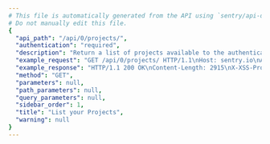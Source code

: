 ```yaml
---
# This file is automatically generated from the API using `sentry/api-docs/generator.py.`
# Do not manually edit this file.
{
  "api_path": "/api/0/projects/", 
  "authentication": "required", 
  "description": "Return a list of projects available to the authenticated\nsession.", 
  "example_request": "GET /api/0/projects/ HTTP/1.1\nHost: sentry.io\nAuthorization: Bearer <token>", 
  "example_response": "HTTP/1.1 200 OK\nContent-Length: 2915\nX-XSS-Protection: 1; mode=block\nX-Content-Type-Options: nosniff\nContent-Language: en\nAccess-Control-Expose-Headers: X-Sentry-Error, Retry-After\nVary: Accept-Language, Cookie\nAccess-Control-Allow-Methods: GET, HEAD, OPTIONS\nLink: <https://sentry.io/api/0/projects/?&cursor=1587678063117:0:1>; rel=\"previous\"; results=\"false\"; cursor=\"1587678063117:0:1\", <https://sentry.io/api/0/projects/?&cursor=1587678012867:1:0>; rel=\"next\"; results=\"false\"; cursor=\"1587678012867:1:0\"\nAllow: GET, HEAD, OPTIONS\nAccess-Control-Allow-Origin: *\nAccess-Control-Allow-Headers: X-Sentry-Auth, X-Requested-With, Origin, Accept, Content-Type, Authentication, Authorization, Content-Encoding\nContent-Type: application/json\nX-Frame-Options: deny\n\n[\n  {\n    \"avatar\": {\n      \"avatarType\": \"letter_avatar\", \n      \"avatarUuid\": null\n    }, \n    \"color\": \"#bf6e3f\", \n    \"dateCreated\": \"2020-04-23T21:41:03.117614Z\", \n    \"features\": [\n      \"servicehooks\", \n      \"data-forwarding\", \n      \"rate-limits\", \n      \"minidump\", \n      \"issue-alerts-targeting\"\n    ], \n    \"firstEvent\": null, \n    \"hasAccess\": true, \n    \"id\": \"5\", \n    \"isBookmarked\": false, \n    \"isInternal\": false, \n    \"isMember\": true, \n    \"isPublic\": false, \n    \"name\": \"The Spoiled Yoghurt\", \n    \"organization\": {\n      \"avatar\": {\n        \"avatarType\": \"letter_avatar\", \n        \"avatarUuid\": null\n      }, \n      \"dateCreated\": \"2020-04-23T21:40:12.807218Z\", \n      \"features\": [\n        \"symbol-sources\", \n        \"shared-issues\", \n        \"integrations-issue-basic\", \n        \"tweak-grouping-config\", \n        \"open-membership\", \n        \"advanced-search\", \n        \"grouping-info\", \n        \"integrations-issue-sync\", \n        \"invite-members\", \n        \"sso-saml2\", \n        \"custom-symbol-sources\", \n        \"sso-basic\", \n        \"data-forwarding\"\n      ], \n      \"id\": \"2\", \n      \"isEarlyAdopter\": false, \n      \"name\": \"The Interstellar Jurisdiction\", \n      \"require2FA\": false, \n      \"slug\": \"the-interstellar-jurisdiction\", \n      \"status\": {\n        \"id\": \"active\", \n        \"name\": \"active\"\n      }\n    }, \n    \"platform\": null, \n    \"slug\": \"the-spoiled-yoghurt\", \n    \"status\": \"active\"\n  }, \n  {\n    \"avatar\": {\n      \"avatarType\": \"letter_avatar\", \n      \"avatarUuid\": null\n    }, \n    \"color\": \"#bf5b3f\", \n    \"dateCreated\": \"2020-04-23T21:40:21.969024Z\", \n    \"features\": [\n      \"releases\", \n      \"minidump\", \n      \"issue-alerts-targeting\", \n      \"servicehooks\", \n      \"rate-limits\", \n      \"data-forwarding\"\n    ], \n    \"firstEvent\": null, \n    \"hasAccess\": true, \n    \"id\": \"3\", \n    \"isBookmarked\": false, \n    \"isInternal\": false, \n    \"isMember\": true, \n    \"isPublic\": false, \n    \"name\": \"Prime Mover\", \n    \"organization\": {\n      \"avatar\": {\n        \"avatarType\": \"letter_avatar\", \n        \"avatarUuid\": null\n      }, \n      \"dateCreated\": \"2020-04-23T21:40:12.807218Z\", \n      \"features\": [\n        \"symbol-sources\", \n        \"shared-issues\", \n        \"integrations-issue-basic\", \n        \"tweak-grouping-config\", \n        \"open-membership\", \n        \"advanced-search\", \n        \"grouping-info\", \n        \"integrations-issue-sync\", \n        \"invite-members\", \n        \"sso-saml2\", \n        \"custom-symbol-sources\", \n        \"sso-basic\", \n        \"data-forwarding\"\n      ], \n      \"id\": \"2\", \n      \"isEarlyAdopter\": false, \n      \"name\": \"The Interstellar Jurisdiction\", \n      \"require2FA\": false, \n      \"slug\": \"the-interstellar-jurisdiction\", \n      \"status\": {\n        \"id\": \"active\", \n        \"name\": \"active\"\n      }\n    }, \n    \"platform\": null, \n    \"slug\": \"prime-mover\", \n    \"status\": \"active\"\n  }, \n  {\n    \"avatar\": {\n      \"avatarType\": \"letter_avatar\", \n      \"avatarUuid\": null\n    }, \n    \"color\": \"#3fbf7f\", \n    \"dateCreated\": \"2020-04-23T21:40:12.866734Z\", \n    \"features\": [\n      \"releases\", \n      \"minidump\", \n      \"issue-alerts-targeting\", \n      \"servicehooks\", \n      \"rate-limits\", \n      \"data-forwarding\"\n    ], \n    \"firstEvent\": null, \n    \"hasAccess\": true, \n    \"id\": \"2\", \n    \"isBookmarked\": false, \n    \"isInternal\": false, \n    \"isMember\": true, \n    \"isPublic\": false, \n    \"name\": \"Pump Station\", \n    \"organization\": {\n      \"avatar\": {\n        \"avatarType\": \"letter_avatar\", \n        \"avatarUuid\": null\n      }, \n      \"dateCreated\": \"2020-04-23T21:40:12.807218Z\", \n      \"features\": [\n        \"symbol-sources\", \n        \"shared-issues\", \n        \"integrations-issue-basic\", \n        \"tweak-grouping-config\", \n        \"open-membership\", \n        \"advanced-search\", \n        \"grouping-info\", \n        \"integrations-issue-sync\", \n        \"invite-members\", \n        \"sso-saml2\", \n        \"custom-symbol-sources\", \n        \"sso-basic\", \n        \"data-forwarding\"\n      ], \n      \"id\": \"2\", \n      \"isEarlyAdopter\": false, \n      \"name\": \"The Interstellar Jurisdiction\", \n      \"require2FA\": false, \n      \"slug\": \"the-interstellar-jurisdiction\", \n      \"status\": {\n        \"id\": \"active\", \n        \"name\": \"active\"\n      }\n    }, \n    \"platform\": null, \n    \"slug\": \"pump-station\", \n    \"status\": \"active\"\n  }\n]", 
  "method": "GET", 
  "parameters": null, 
  "path_parameters": null, 
  "query_parameters": null, 
  "sidebar_order": 1, 
  "title": "List your Projects", 
  "warning": null
}
---
```

